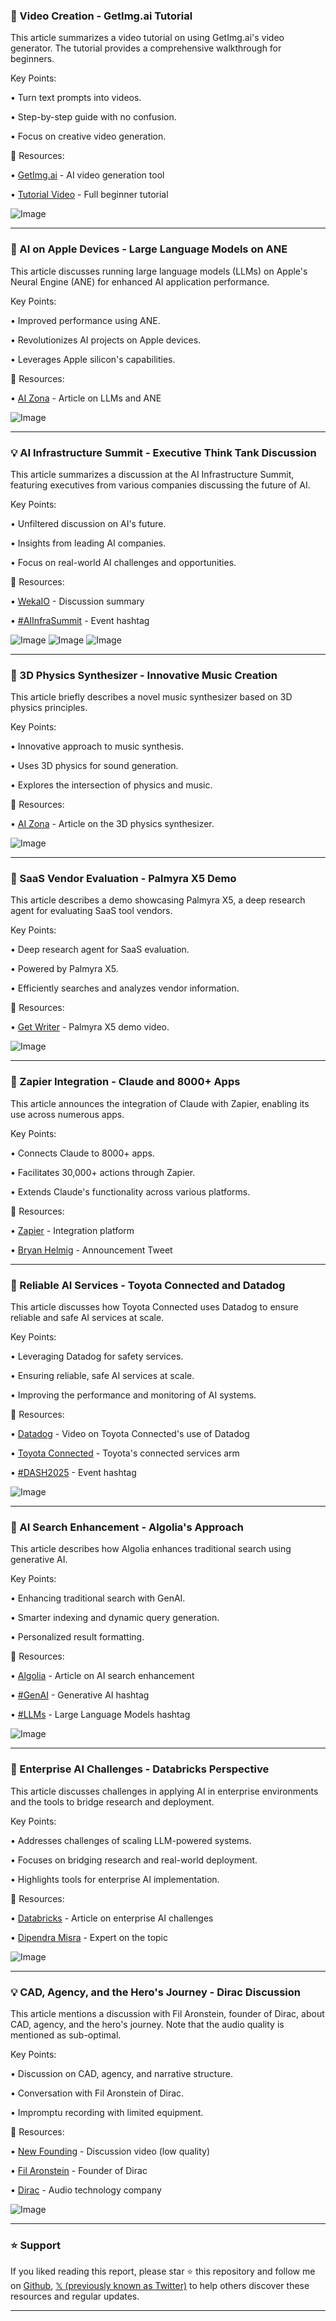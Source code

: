 ### 🚀 Video Creation - GetImg.ai Tutorial

This article summarizes a video tutorial on using GetImg.ai's video generator.  The tutorial provides a comprehensive walkthrough for beginners.

Key Points:

• Turn text prompts into videos.

• Step-by-step guide with no confusion.

• Focus on creative video generation.


🔗 Resources:

• [GetImg.ai](https://x.com/getimg_ai) - AI video generation tool

• [Tutorial Video](https://t.co/nCjQgXI0zk) - Full beginner tutorial

![Image](https://pbs.twimg.com/media/Gpxe67LXwAAL0BK?format=jpg&name=small)

---
### 🤖 AI on Apple Devices - Large Language Models on ANE

This article discusses running large language models (LLMs) on Apple's Neural Engine (ANE) for enhanced AI application performance.

Key Points:

• Improved performance using ANE.

• Revolutionizes AI projects on Apple devices.

•  Leverages Apple silicon's capabilities.


🔗 Resources:

• [AI Zona](https://x.com/ai_zona/status/1918757718480875525) - Article on LLMs and ANE

![Image](https://pbs.twimg.com/media/GqDL-TtWgAA8lyo?format=jpg&name=small)

---
### 💡 AI Infrastructure Summit - Executive Think Tank Discussion

This article summarizes a discussion at the AI Infrastructure Summit, featuring executives from various companies discussing the future of AI.

Key Points:

• Unfiltered discussion on AI's future.

•  Insights from leading AI companies.

•  Focus on real-world AI challenges and opportunities.


🔗 Resources:

• [WekaIO](https://x.com/WekaIO/status/1918459305575002330) -  Discussion summary

• [#AIInfraSummit](https://x.com/hashtag/AIInfraSummit?src=hashtag_click) -  Event hashtag

![Image](https://pbs.twimg.com/media/Gp-8hFhXkAAJCIl?format=jpg&name=small)
![Image](https://pbs.twimg.com/media/Gp-8iUCXgAA52th?format=jpg&name=360x360)
![Image](https://pbs.twimg.com/media/Gp-8jh9XEAAwHg6?format=jpg&name=360x360)


---
### 🤖 3D Physics Synthesizer -  Innovative Music Creation

This article briefly describes a novel music synthesizer based on 3D physics principles.

Key Points:

•  Innovative approach to music synthesis.

•  Uses 3D physics for sound generation.

•  Explores the intersection of physics and music.


🔗 Resources:

• [AI Zona](https://x.com/ai_zona/status/1918456732751143227) - Article on the 3D physics synthesizer.

![Image](https://pbs.twimg.com/media/Gp-6On8W4AAbj6t?format=jpg&name=small)

---
### 🤖 SaaS Vendor Evaluation - Palmyra X5 Demo

This article describes a demo showcasing Palmyra X5, a deep research agent for evaluating SaaS tool vendors.

Key Points:

•  Deep research agent for SaaS evaluation.

•  Powered by Palmyra X5.

•  Efficiently searches and analyzes vendor information.


🔗 Resources:

• [Get Writer](https://x.com/Get_Writer/status/1918370015449104760) - Palmyra X5 demo video.

![Image](https://pbs.twimg.com/amplify_video_thumb/1918366910636548096/img/-OVz9DwSebAH321b.jpg)

---
### 🚀 Zapier Integration - Claude and 8000+ Apps

This article announces the integration of Claude with Zapier, enabling its use across numerous apps.

Key Points:

•  Connects Claude to 8000+ apps.

•  Facilitates 30,000+ actions through Zapier.

•  Extends Claude's functionality across various platforms.


🔗 Resources:

• [Zapier](https://x.com/zapier) - Integration platform

• [Bryan Helmig](https://x.com/bryanhelmig/status/1917972911345877133) - Announcement Tweet


---
### 🤖  Reliable AI Services - Toyota Connected and Datadog

This article discusses how Toyota Connected uses Datadog to ensure reliable and safe AI services at scale.

Key Points:

•  Leveraging Datadog for safety services.

•  Ensuring reliable, safe AI services at scale.

•  Improving the performance and monitoring of AI systems.


🔗 Resources:

• [Datadog](https://x.com/datadoghq/status/1918366948733206640) - Video on Toyota Connected's use of Datadog

• [Toyota Connected](https://x.com/ToyotaConnected) - Toyota's connected services arm

• [#DASH2025](https://x.com/hashtag/DASH2025?src=hashtag_click) -  Event hashtag


![Image](https://pbs.twimg.com/media/Gp9ojlbXcAEKCNm.jpg)

---
### 🤖 AI Search Enhancement - Algolia's Approach

This article describes how Algolia enhances traditional search using generative AI.

Key Points:

•  Enhancing traditional search with GenAI.

•  Smarter indexing and dynamic query generation.

•  Personalized result formatting.


🔗 Resources:

• [Algolia](https://x.com/algolia/status/1918315312421707838) - Article on AI search enhancement

• [#GenAI](https://x.com/hashtag/GenAI?src=hashtag_click) - Generative AI hashtag

• [#LLMs](https://x.com/hashtag/LLMs?src=hashtag_click) - Large Language Models hashtag

![Image](https://pbs.twimg.com/media/Gp85mBlXIAAjmrN?format=jpg&name=small)

---
### 🤖 Enterprise AI Challenges - Databricks Perspective

This article discusses challenges in applying AI in enterprise environments and the tools to bridge research and deployment.

Key Points:

•  Addresses challenges of scaling LLM-powered systems.

•  Focuses on bridging research and real-world deployment.

•  Highlights tools for enterprise AI implementation.


🔗 Resources:

• [Databricks](https://x.com/databricks/status/1918129631661601231) - Article on enterprise AI challenges

• [Dipendra Misra](https://x.com/DipendraMisra) -  Expert on the topic


![Image](https://pbs.twimg.com/media/Gp6Qt4xXsAAZqJb.jpg)

---
### 💡 CAD, Agency, and the Hero's Journey - Dirac Discussion

This article mentions a discussion with Fil Aronstein, founder of Dirac, about CAD, agency, and the hero's journey.  Note that the audio quality is mentioned as sub-optimal.


Key Points:

•  Discussion on CAD, agency, and narrative structure.

•  Conversation with Fil Aronstein of Dirac.

•  Impromptu recording with limited equipment.


🔗 Resources:

• [New Founding](https://x.com/NewFounding/status/1918111273168044230) -  Discussion video (low quality)

• [Fil Aronstein](https://x.com/FilArons) - Founder of Dirac

• [Dirac](https://x.com/DiracInc) -  Audio technology company

![Image](https://pbs.twimg.com/amplify_video_thumb/1918101323347537920/img/9ewp_nWQRv1JWIdY.jpg)


---

### ⭐️ Support

If you liked reading this report, please star ⭐️ this repository and follow me on [Github](https://github.com/Drix10), [𝕏 (previously known as Twitter)](https://x.com/DRIX_10_) to help others discover these resources and regular updates.

---